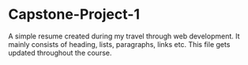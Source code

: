 # Capstone-Project-1

A simple resume created during my travel through web development. It mainly consists of heading, lists, paragraphs, links etc. This file gets updated throughout the course.
